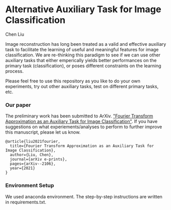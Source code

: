 # Alternative Auxiliary Task for Image Classification
Chen Liu

Image reconstruction has long been treated as a valid and effective auxiliary task to facilitate the learning of useful and meaningful features for image classification. We are re-thinking this paradigm to see if we can use other auxiliary tasks that either emperically yields better performances on the primary task (classification), or poses different constraints on the learning process.

Please feel free to use this repository as you like to do your own experiments, try out other auxiliary tasks, test on different primary tasks, etc.

### Our paper
The preliminary work has been submitted to ArXiv. ["Fourier Transform Approximation as an Auxiliary Task for Image Classification"](https://arxiv.org/abs/2106.11478). If you have suggestions on what experiements/analyses to perform to further improve this manuscript, please let us know.

```
@article{liu2021fourier,
  title={Fourier Transform Approximation as an Auxiliary Task for Image Classification},
  author={Liu, Chen},
  journal={arXiv e-prints},
  pages={arXiv--2106},
  year={2021}
}
```

### Environment Setup
We used anaconda environment. The step-by-step instructions are written in requirements.txt.
